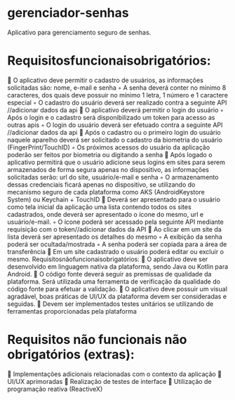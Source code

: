 # gerenciador-senhas
Aplicativo para gerenciamento seguro de senhas.

# Requisitosfuncionaisobrigatórios:
 O aplicativo deve permitir o cadastro de usuários, as informações solicitadas são: nome, e-mail
e senha
◦ A senha deverá conter no mínimo 8 caracteres, dos quais deve possuir no mínimo 1 letra, 1
número e 1 caractere especial
◦ O cadastro do usuário deverá ser realizado contra a seguinte API //adicionar dados da api
 O aplicativo deverá permitir o login do usuário
◦ Após o login e o cadastro será disponibilizado um token para acesso as outras apis
◦ O login do usuário deverá ser efetuado contra a seguinte API //adicionar dados da api
 Após o cadastro ou o primeiro login do usuário naquele aparelho deverá ser solicitado o
cadastro da biometria do usuário (FingerPrint/TouchID)
◦ Os próximos acessos do usuário da aplicação poderão ser feitos por biometria ou digitando a
senha
 Após logado o aplicativo permitirá que o usuário adicione seus logins em sites para serem
armazenados de forma segura apenas no dispositivo, as informações solicitadas serão: url do
site, usuário/e-mail e senha
◦ O armazenamento dessas credenciais ficará apenas no dispositivo, se utilizando do
mecanismo seguro de cada plataforma como AKS (AndroidKeystore System) ou Keychain +
TouchID
 Deverá ser apresentado para o usuário como tela inicial da aplicação uma lista contendo todos
os sites cadastrados, onde deverá ser apresentado o ícone do mesmo, url e usuário/e-mail.
◦ O ícone poderá ser acessado pela seguinte API mediante requisição com o token//adicionar
dados da API
 Ao clicar em um site da lista deverá ser apresentado os detalhes do mesmo
◦ A exibição da senha poderá ser ocultada/mostrada
◦ A senha poderá ser copiada para a área de transferência
 Em um site cadastrado o usuário poderá editar ou excluir o mesmo.
Requisitosnãofuncionaisobrigatórios:
 O aplicativo deve ser desenvolvido em linguagem nativa da plataforma, sendo Java ou Kotlin
para Android.
 O código fonte deverá seguir as premissas de qualidade da plataforma. Será utilizada uma
ferramenta de verificação da qualidade do código fonte para efetuar a validação.
 O aplicativo deve possuir um visual agradável, boas práticas de UI/UX da plataforma devem ser
consideradas e seguidas.
 Devem ser implementados testes unitários se utilizando de ferramentas proporcionadas pela
plataforma
# Requisitos não funcionais não obrigatórios (extras):
 Implementações adicionais relacionadas com o contexto da aplicação
 UI/UX aprimoradas
 Realização de testes de interface
 Utilização de programação reativa (ReactiveX)
